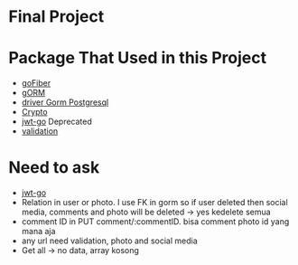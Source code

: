 # Final Project


# Package That Used in this Project

- [goFiber](https://github.com/gofiber/fiber/v2) 
- [gORM](https://gorm.io/docs/index.html)
- [driver Gorm Postgresql](https://github.com/go-gorm/postgres)
- [Crypto](https://pkg.go.dev/golang.org/x/crypto)
- [jwt-go](github.com/dgrijalva/jwt-go) Deprecated
- [validation](github.com/go-playground/validator/v10)

# Need to ask 
- [jwt-go](github.com/dgrijalva/jwt-go) 
- Relation in user or photo. I use FK in gorm so if user deleted then social media, comments and photo will be deleted -> yes kedelete semua
- comment ID in PUT comment/:commentID. bisa comment photo id yang mana aja
- any url need validation, photo and social media
- Get all -> no data, array kosong